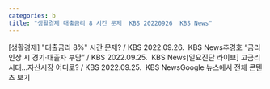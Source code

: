 ```yaml
---
categories: b
title: "생활경제 대출금리 8 시간 문제  KBS 20220926  KBS News"
---
```

[생활경제] "대출금리 8%" 시간 문제? / KBS 2022.09.26.&nbsp;&nbsp;KBS News추경호 “금리 인상 시 경기·대출자 부담” / KBS 2022.09.25.&nbsp;&nbsp;KBS News[일요진단 라이브] 고금리 시대…자산시장 어디로? / KBS 2022.09.25.&nbsp;&nbsp;KBS NewsGoogle 뉴스에서 전체 콘텐츠 보기